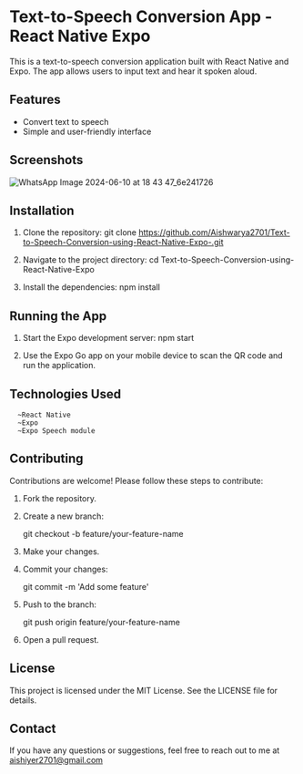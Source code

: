 # Text-to-Speech Conversion App - React Native Expo

This is a text-to-speech conversion application built with React Native and Expo. The app allows users to input text and hear it spoken aloud.

## Features

- Convert text to speech
- Simple and user-friendly interface

## Screenshots
![WhatsApp Image 2024-06-10 at 18 43 47_6e241726](https://github.com/Aishwarya2701/Text-to-Speech-Conversion-using-React-Native-Expo-/assets/74247717/f8458e93-106e-41e3-b6c6-e8c901853176)

## Installation

1. Clone the repository:
    git clone https://github.com/Aishwarya2701/Text-to-Speech-Conversion-using-React-Native-Expo-.git
    
2. Navigate to the project directory:
   cd Text-to-Speech-Conversion-using-React-Native-Expo

3. Install the dependencies:
   npm install

## Running the App

1. Start the Expo development server:
   npm start

2. Use the Expo Go app on your mobile device to scan the QR code and run the application.

## Technologies Used
      ~React Native
      ~Expo
      ~Expo Speech module

## Contributing

Contributions are welcome! Please follow these steps to contribute:

1. Fork the repository.
2. Create a new branch:

    git checkout -b feature/your-feature-name

3. Make your changes.
4. Commit your changes:

    git commit -m 'Add some feature'

5. Push to the branch:

   git push origin feature/your-feature-name

6. Open a pull request.

## License

This project is licensed under the MIT License. See the LICENSE file for details.

## Contact

If you have any questions or suggestions, feel free to reach out to me at aishiyer2701@gmail.com
